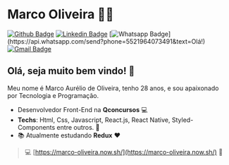 # Marco Oliveira :man_technologist:

[![Github Badge](https://img.shields.io/badge/-Github-000?style=flat-square&logo=Github&logoColor=white&link=https://github.com/Marco-oli)](https://github.com/Marco-oli)
[![Linkedin Badge](https://img.shields.io/badge/-LinkedIn-blue?style=flat-square&logo=Linkedin&logoColor=white&link=https://www.linkedin.com/in/marcoaurelio-frontend/)](https://www.linkedin.com/in/marcoaurelio-frontend/)
[![Whatsapp Badge](https://img.shields.io/badge/-Whatsapp-4CA143?style=flat-square&labelColor=4CA143&logo=whatsapp&logoColor=white&link=https://api.whatsapp.com/send?phone=5521964073491&text=Olá!)](https://api.whatsapp.com/send?phone=5521964073491&text=Olá!)
[![Gmail Badge](https://img.shields.io/badge/-Gmail-c14438?style=flat-square&logo=Gmail&logoColor=white&link=mailto:marcooli.pereira@gmail.com)](mailto:marcooli.pereira@gmail.com)

## Olá, seja muito bem vindo! :raising_hand:

Meu nome é Marco Aurélio de Oliveira, tenho 28 anos, e sou apaixonado por Tecnologia e Programação.

- Desenvolvedor Front-End na **Qconcursos** :computer:
- **Techs**: Html, Css, Javascript, React.js, React Native, Styled-Components entre outros. :blue_heart:
- :books: Atualmente estudando **Redux** :heart:

> :computer: [https://marco-oliveira.now.sh/](https://marco-oliveira.now.sh/) :eyes:
